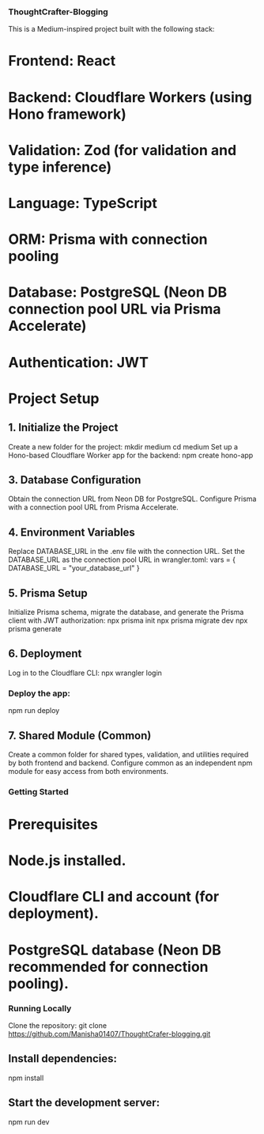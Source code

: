 ### ThoughtCrafter-Blogging
This is a Medium-inspired project built with the following stack:

# Frontend: React
# Backend: Cloudflare Workers (using Hono framework)
# Validation: Zod (for validation and type inference)
# Language: TypeScript
# ORM: Prisma with connection pooling
# Database: PostgreSQL (Neon DB connection pool URL via Prisma Accelerate)
# Authentication: JWT
# Project Setup
## 1. Initialize the Project
Create a new folder for the project:
mkdir medium
cd medium
Set up a Hono-based Cloudflare Worker app for the backend:
npm create hono-app

## 3. Database Configuration
Obtain the connection URL from Neon DB for PostgreSQL.
Configure Prisma with a connection pool URL from Prisma Accelerate.
## 4. Environment Variables
Replace DATABASE_URL in the .env file with the connection URL.
Set the DATABASE_URL as the connection pool URL in wrangler.toml:
vars = { DATABASE_URL = "your_database_url" }
## 5. Prisma Setup
Initialize Prisma schema, migrate the database, and generate the Prisma client with JWT authorization:
npx prisma init
npx prisma migrate dev
npx prisma generate
## 6. Deployment
Log in to the Cloudflare CLI:
npx wrangler login

### Deploy the app:
npm run deploy

## 7. Shared Module (Common)
Create a common folder for shared types, validation, and utilities required by both frontend and backend.
Configure common as an independent npm module for easy access from both environments.

### Getting Started
# Prerequisites
# Node.js installed.
# Cloudflare CLI and account (for deployment).
# PostgreSQL database (Neon DB recommended for connection pooling).

### Running Locally
Clone the repository:
git clone https://github.com/Manisha01407/ThoughtCrafer-blogging.git
## Install dependencies:
npm install
## Start the development server:
npm run dev
